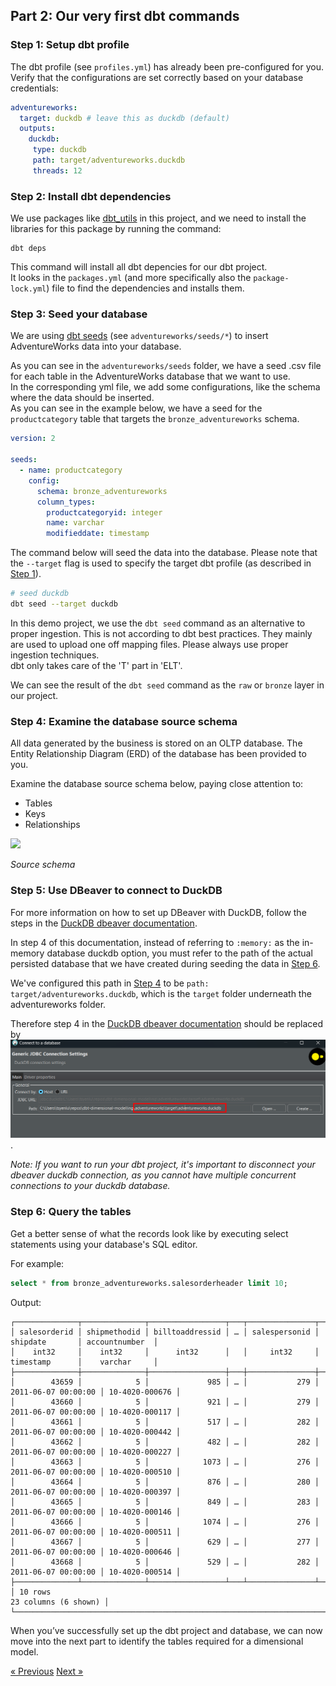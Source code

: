 
## Part 2: Our very first dbt commands

### Step 1: Setup dbt profile

The dbt profile (see `profiles.yml`) has already been pre-configured for you. Verify that the configurations are set correctly based on your database credentials:

```yaml
adventureworks:
  target: duckdb # leave this as duckdb (default)
  outputs:
    duckdb:
     type: duckdb
     path: target/adventureworks.duckdb
     threads: 12
```

### Step 2: Install dbt dependencies

We use packages like [dbt_utils](https://hub.getdbt.com/dbt-labs/dbt_utils/latest/) in this project, and we need to install the libraries for this package by running the command:

```
dbt deps
```
This command will install all dbt depencies for our dbt project.\
It looks in the `packages.yml` (and more specifically also the `package-lock.yml`) file to find the dependencies and installs them.

### Step 3: Seed your database

We are using [dbt seeds](https://docs.getdbt.com/docs/build/seeds) (see `adventureworks/seeds/*`) to insert AdventureWorks data into your database.

As you can see in the `adventureworks/seeds` folder, we have a seed .csv file for each table in the AdventureWorks database that we want to use.\
In the corresponding yml file, we add some configurations, like the schema where the data should be inserted.\
As you can see in the example below, we have a seed for the `productcategory` table that targets the `bronze_adventureworks` schema.

```yaml
version: 2

seeds:
  - name: productcategory
    config:
      schema: bronze_adventureworks
      column_types:
        productcategoryid: integer
        name: varchar
        modifieddate: timestamp
```

The command below will seed the data into the database.
Please note that the `--target` flag is used to specify the target dbt profile (as described in [Step 1](#step-1-setup-dbt-profile)).


```bash
# seed duckdb
dbt seed --target duckdb
```

In this demo project, we use the `dbt seed` command as an alternative to proper ingestion.
This is not according to dbt best practices. They mainly are used to upload one off mapping files. Please always use proper ingestion techniques.\
dbt only takes care of the 'T' part in 'ELT'.

We can see the result of the `dbt seed` command as the `raw` or `bronze` layer in our project.

### Step 4: Examine the database source schema

All data generated by the business is stored on an OLTP database. The Entity Relationship Diagram (ERD) of the database has been provided to you.

Examine the database source schema below, paying close attention to:

- Tables
- Keys
- Relationships

![](img/source-schema.png)

*Source schema*

### Step 5: Use DBeaver to connect to DuckDB

For more information on how to set up DBeaver with DuckDB, follow the steps in the [DuckDB dbeaver documentation](https://duckdb.org/docs/guides/sql_editors/dbeaver.html).

In step 4 of this documentation, instead of referring to `:memory:` as the in-memory database duckdb option, you must refer to the path of the actual persisted database that we have created during seeding the data in [Step 6](#step-6-seed-your-database).

We've configured this path in [Step 4](#step-1-setup-dbt-profile) to be `path: target/adventureworks.duckdb`, which is the `target` folder underneath the adventureworks folder.

Therefore step 4 in the [DuckDB dbeaver documentation](https://duckdb.org/docs/guides/sql_editors/dbeaver.html) should be replaced by ![](img/duckdb_dbeaver_conn.png).

*Note: If you want to run your dbt project, it's important to disconnect your dbeaver duckdb connection, as you cannot have multiple concurrent connections to your duckdb database.*

### Step 6: Query the tables

Get a better sense of what the records look like by executing select statements using your database's SQL editor.

For example:  

```sql
select * from bronze_adventureworks.salesorderheader limit 10;
```

Output:

```
┌──────────────┬──────────────┬─────────────────┬───┬───────────────┬─────────────────────┬────────────────┐
│ salesorderid │ shipmethodid │ billtoaddressid │ … │ salespersonid │      shipdate       │ accountnumber  │
│    int32     │    int32     │      int32      │   │     int32     │      timestamp      │    varchar     │
├──────────────┼──────────────┼─────────────────┼───┼───────────────┼─────────────────────┼────────────────┤
│        43659 │            5 │             985 │ … │           279 │ 2011-06-07 00:00:00 │ 10-4020-000676 │
│        43660 │            5 │             921 │ … │           279 │ 2011-06-07 00:00:00 │ 10-4020-000117 │
│        43661 │            5 │             517 │ … │           282 │ 2011-06-07 00:00:00 │ 10-4020-000442 │
│        43662 │            5 │             482 │ … │           282 │ 2011-06-07 00:00:00 │ 10-4020-000227 │
│        43663 │            5 │            1073 │ … │           276 │ 2011-06-07 00:00:00 │ 10-4020-000510 │
│        43664 │            5 │             876 │ … │           280 │ 2011-06-07 00:00:00 │ 10-4020-000397 │
│        43665 │            5 │             849 │ … │           283 │ 2011-06-07 00:00:00 │ 10-4020-000146 │
│        43666 │            5 │            1074 │ … │           276 │ 2011-06-07 00:00:00 │ 10-4020-000511 │
│        43667 │            5 │             629 │ … │           277 │ 2011-06-07 00:00:00 │ 10-4020-000646 │
│        43668 │            5 │             529 │ … │           282 │ 2011-06-07 00:00:00 │ 10-4020-000514 │
├──────────────┴──────────────┴─────────────────┴───┴───────────────┴─────────────────────┴────────────────┤
│ 10 rows                                                                             23 columns (6 shown) │
└──────────────────────────────────────────────────────────────────────────────────────────────────────────┘
```

When you’ve successfully set up the dbt project and database, we can now move into the next part to identify the tables required for a dimensional model.

[&laquo; Previous](part01-setup-dbt-project.md) [Next &raquo;](part03-identify-business-process.md)
